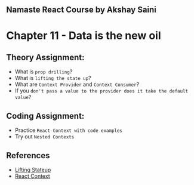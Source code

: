 ## Namaste React Course by Akshay Saini
# Chapter 11 - Data is the new oil

## Theory Assignment:
- What is `prop drilling`?
- What is `lifting the state up`?
- What are `Context Provider` and `Context Consumer`?
- If you `don't pass a value to the provider does it take the default value`?

## Coding Assignment:
- Practice `React Context with code examples`
- Try out `Nested Contexts`

## References
- [Lifting Stateup](https://legacy.reactjs.org/docs/lifting-state-up.html)
- [React Context](https://legacy.reactjs.org/docs/context.html)

